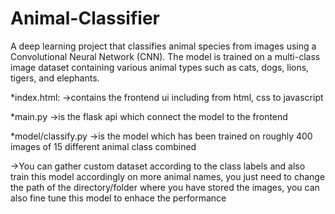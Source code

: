 # Animal-Classifier
A deep learning project that classifies animal species from images using a Convolutional Neural Network (CNN). The model is trained on a multi-class image dataset containing various animal types such as cats, dogs, lions, tigers, and elephants.

*index.html:
->contains the frontend ui including from html, css to javascript

*main.py
->is the flask api which connect the model to the frontend

*model/classify.py
->is the model which has been trained on roughly 400 images of 15 different animal class combined

->You can gather custom dataset according to the class labels and also train this model accordingly on more animal names, you just need to change the path of the directory/folder where you have stored the images, you can also fine tune this model to enhace the performance

